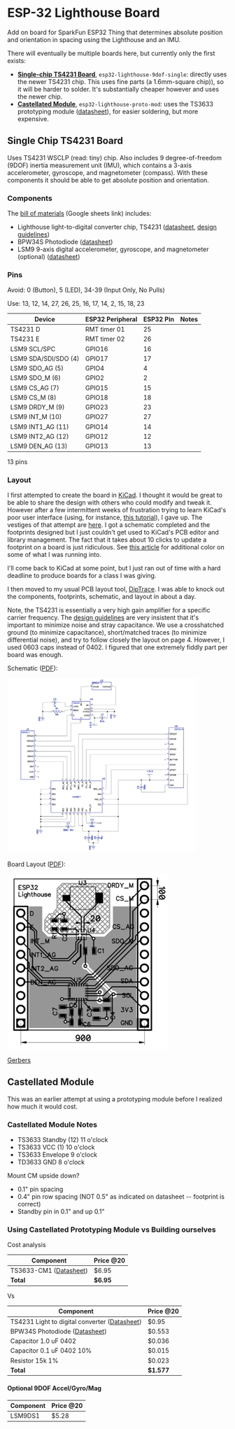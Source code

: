 # ESP-32 Lighthouse Board

Add on board for SparkFun ESP32 Thing that determines absolute position and orientation in spacing using the Lighthouse 
and an IMU.

There will eventually be multiple boards here, but currently only the first exists:

* **[Single-chip TS4231 Board](#esp-32-lighthouse-9dof-single)**, `esp32-lighthouse-9dof-single`: directly uses the newer TS4231 chip.  This uses fine parts (a 1.6mm-square chip)), so it will be harder to solder.  It's substantially cheaper however and uses the newer chip.
* **[Castellated Module](#castellated_module)**, `esp32-lighthouse-proto-mod`: uses the TS3633 prototyping module ([datasheet](https://www.triadsemi.com/wp-content/uploads/dlm_uploads/2016/09/TS3633-CM1_Datasheet-Rev-B.pdf)), for easier soldering, but more expensive.


<a name='esp-32-lighthouse-9dof-single'></a>
## Single Chip TS4231 Board


Uses TS4231 WSCLP (read: tiny) chip.  Also includes 9 degree-of-freedom (9DOF) inertia measurement unit (IMU), which contains a 3-axis accelerometer, gyroscope, and magnetometer (compass). With these components it should be able to get absolute position and orientation.


### Components

The [bill of materials](https://docs.google.com/spreadsheets/d/1Z215yCS3Rhd9xmao2OCiXYKUPr7iIdqlMC3hmtdATUM/edit#gid=0) (Google sheets link) includes:

* Lighthouse light-to-digital converter chip, TS4231 ([datasheet](https://www.triadsemi.com/wp-content/uploads/dlm_uploads/2017/06/triad_semi_ts4231_datasheet_rev_a.pdf), [design guidelines](https://www.triadsemi.com/download/18126/))
* BPW34S Photodiode ([datasheet](https://media.digikey.com/pdf/Data%20Sheets/Osram%20PDFs/bpw34_spdf.pdf))
* LSM9 9-axis digital accelerometer, gyroscope, and magnetometer (optional) ([datasheet](http://www.st.com/content/ccc/resource/technical/document/datasheet/1e/3f/2a/d6/25/eb/48/46/DM00103319.pdf/files/DM00103319.pdf/jcr:content/translations/en.DM00103319.pdf))


### Pins

Avoid: 0 (Button), 5 (LED), 34-39 (Input Only, No Pulls)

Use: 13, 12, 14, 27, 26, 25, 16, 17, 14, 2, 15, 18, 23

| Device | ESP32 Peripheral | ESP32 Pin | Notes |
| --- | --- | --- | --- |
| TS4231 D | RMT timer 01 | 25 | |
| TS4231 E | RMT timer 02 | 26 | |
| LSM9 SCL/SPC | GPIO16 | 16 | | 
| LSM9 SDA/SDI/SDO (4) | GPIO17 | 17 | | 
| LSM9 SDO_AG (5) | GPIO4 | 4 | | 
| LSM9 SDO_M (6) | GPIO2 | 2 | |
| LSM9 CS_AG (7) |  GPIO15 | 15 | | 
| LSM9 CS_M (8) | GPIO18 | 18 | | 
| LSM9 DRDY_M (9) | GPIO23 | 23 | 
| LSM9 INT_M (10)  | GPIO27	 | 27 | |
| LSM9 INT1_AG (11) | GPIO14 | 14 | |
| LSM9 INT2_AG (12) | GPIO12 | 12 | |
| LSM9 DEN_AG (13) | GPIO13 | 13 | |

13 pins

### Layout

I first attempted to create the board in [KiCad](http://kicad-pcb.org/).  I thought it would be great to be able to share the design with others who could modify and tweak it.  However after a few intermittent weeks of frustration trying to learn KiCad's poor user interface (using, for instance, [this tutorial](http://babryce.com/kicad/tutorial.html)), I gave up.  The vestiges of that attempt are [here](kicad_attempt).  I got a schematic completed and the footprints designed but I just couldn't get used to KiCad's PCB editor and library management.  The fact that it takes about 10 clicks to update a footprint on a board is just ridiculous.  See [this article](http://diy-scib.org/blog/working-kicads-terrible-library-management) for additional color on some of what I was running into.

I'll come back to KiCad at some point, but I just ran out of time with a hard deadline to produce boards for a class I was giving.

I then moved to my usual PCB layout tool, [DipTrace](https://www.diptrace.com/).  I was able to knock out the components, footprints, schematic, and layout in about a day.

Note, the TS4231 is essentially a very high gain amplifier for a specific carrier frequency.  The [design guidelines](https://www.triadsemi.com/download/18126) are very insistent that it's important to minimize noise and stray capacitance.  We use a crosshatched ground (to minimize capacitance), short/matched traces (to minimize differential noise), and try to follow closely the layout on page 4.  However, I used 0603 caps instead of 0402.  I figured that one extremely fiddly part per board was enough.

Schematic ([PDF](outputs/esp32-lighthouse-9dof-single-v1-schem.pdf)):

<img alt='Schematic' src='outputs/esp32-lighthouse-9dof-single-v1-schem.png' height="400px"/>


Board Layout ([PDF](outputs/esp32-lighthouse-9dof-single-v1-board.pdf)):

<img src='outputs/esp32-lighthouse-9dof-single-v1-white.png' height='400px' alt='Board Layout'/>

[Gerbers](outputs/esp32-lighthouse-9dof-single-v1)

<a name='castellated_module'></a>
## Castellated Module


This was an earlier attempt at using a prototyping module before I realized how much it would cost.

### Castellated Module Notes

* TS3633 Standby (12) 11 o'clock
* TS3633 VCC (1) 10 o'clock
* TS3633 Envelope  9 o'clock
* TD3633 GND 8 o'clock

Mount CM upside down?

* 0.1" pin spacing
* 0.4" pin row spacing (NOT 0.5" as indicated on datasheet -- footprint is correct)
* Standby pin in 0.1" and up 0.1"


### Using Castellated Prototyping Module vs Building ourselves
Cost analysis

| Component | Price @20|
| --- | --- |
| TS3633-CM1 ([Datasheet](https://www.triadsemi.com/download/16617/)) | $6.95 | 
| **Total** | **$6.95** |

Vs


| Component | Price @20|
| --- | --- |
| TS4231 Light to digital converter ([Datasheet](https://www.triadsemi.com/download/17260/)) | $0.95 | 
| BPW34S Photodiode ([Datasheet](http://www.mouser.com/ds/2/311/BPW%2034%20S,%20Lead%20(Pb)%20Free%20Product%20-%20RoHS%20Compliant-335799.pdf)) | $0.553 |
| Capacitor 1.0 uF 0402 | $0.036 |
| Capacitor 0.1 uF 0402 10% | $0.015 | 
| Resistor 15k 1% | $0.023
| **Total** | **$1.577** |

#### Optional 9DOF Accel/Gyro/Mag

| Component | Price @20|
| --- | --- |
| LSM9DS1 | $5.28 |



